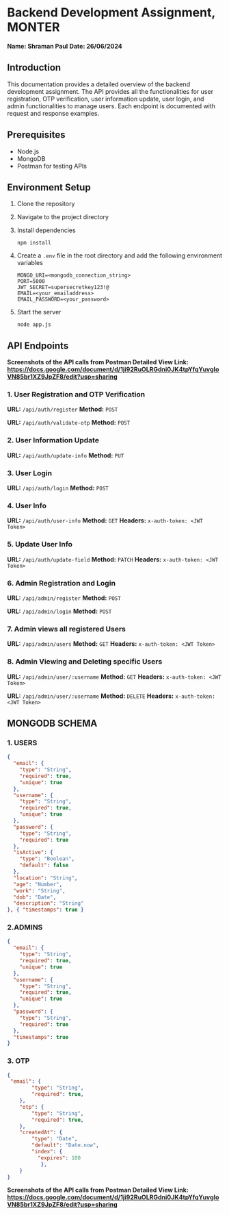 # Backend Development Assignment, MONTER

**Name: Shraman Paul**
**Date: 26/06/2024**

## Introduction

This documentation provides a detailed overview of the backend development assignment. The API provides all the functionalities for user registration, OTP verification, user information update, user login, and admin functionalities to manage users. Each endpoint is documented with request and response examples.

## Prerequisites

- Node.js
- MongoDB
- Postman for testing APIs

## Environment Setup
1. Clone the repository
2. Navigate to the project directory
3. Install dependencies
    ```
    npm install
    ```
4. Create a `.env` file in the root directory and add the following environment variables
    ```
    MONGO_URI=<mongodb_connection_string>
    PORT=5000
    JWT_SECRET=supersecretkey123!@
    EMAIL=<your_emailaddress>
    EMAIL_PASSWORD=<your_password>
    ```

5. Start the server
    ```
    node app.js
    ```
## API Endpoints
**Screenshots of the API calls from Postman Detailed View Link: <https://docs.google.com/document/d/1ji92RuOLRGdni0JK4tpYfqYuvgIoVN85br1XZ9JpZF8/edit?usp=sharing>**

### 1. User Registration and OTP Verification

**URL:** `/api/auth/register`
**Method:** `POST`

**URL:** `/api/auth/validate-otp`
**Method:** `POST`

### 2. User Information Update

**URL:** `/api/auth/update-info`
**Method:** `PUT`

### 3. User Login

**URL:** `/api/auth/login`
**Method:** `POST`

### 4. User Info

**URL:** `/api/auth/user-info`
**Method:** `GET`
**Headers:** `x-auth-token: <JWT Token>`

### 5. Update User Info

**URL:** `/api/auth/update-field`
**Method:** `PATCH`
**Headers:** `x-auth-token: <JWT Token>`

### 6. Admin Registration and Login

**URL:** `/api/admin/register`
**Method:** `POST`

**URL:** `/api/admin/login`
**Method:** `POST`

### 7. Admin views all registered Users

**URL:** `/api/admin/users`
**Method:** `GET`
**Headers:** `x-auth-token: <JWT Token>`

### 8. Admin Viewing and Deleting specific Users

**URL:** `/api/admin/user/:username`
**Method:** `GET`
**Headers:** `x-auth-token: <JWT Token>`

**URL:** `/api/admin/user/:username`
**Method:** `DELETE`
**Headers:** `x-auth-token: <JWT Token>`

## MONGODB SCHEMA

### 1. USERS

```json
{
  "email": {
    "type": "String",
    "required": true,
    "unique": true
  },
  "username": {
    "type": "String",
    "required": true,
    "unique": true
  },
  "password": {
    "type": "String",
    "required": true
  },
  "isActive": {
    "type": "Boolean",
    "default": false
  },
  "location": "String",
  "age": "Number",
  "work": "String",
  "dob": "Date",
  "description": "String"
}, { "timestamps": true }
```

### 2.ADMINS
```json
{
  "email": {
    "type": "String",
    "required": true,
    "unique": true
  },
  "username": {
    "type": "String",
    "required": true,
    "unique": true
  },
  "password": {
    "type": "String",
    "required": true
  },
  "timestamps": true
}
```

### 3. OTP
```json
{
 "email": {
        "type": "String",
        "required": true,
    },
    "otp": {
        "type": "String",
        "required": true,
    },
    "createdAt": {
        "type": "Date",
        "default": "Date.now",
        "index": { 
          "expires": 180
           },
    }
}
```

**Screenshots of the API calls from Postman Detailed View Link: <https://docs.google.com/document/d/1ji92RuOLRGdni0JK4tpYfqYuvgIoVN85br1XZ9JpZF8/edit?usp=sharing>**